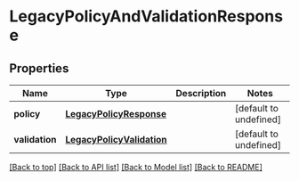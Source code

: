 # LegacyPolicyAndValidationResponse

## Properties

|Name | Type | Description | Notes|
|------------ | ------------- | ------------- | -------------|
|**policy** | [**LegacyPolicyResponse**](LegacyPolicyResponse.md) |  | [default to undefined]|
|**validation** | [**LegacyPolicyValidation**](LegacyPolicyValidation.md) |  | [default to undefined]|




[[Back to top]](#) [[Back to API list]](../../README.md#documentation-for-api-endpoints) [[Back to Model list]](../../README.md#documentation-for-models) [[Back to README]](../../README.md)
